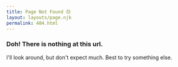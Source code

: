 ```yaml
---
title: Page Not Found 😞
layout: layouts/page.njk
permalink: 404.html
---
```


### Doh! There is nothing at this url.

I'll look around, but don't expect much. Best to try something else.